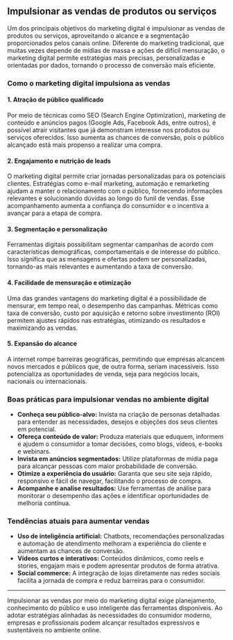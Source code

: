 
## Impulsionar as vendas de produtos ou serviços

Um dos principais objetivos do marketing digital é impulsionar as vendas de produtos ou serviços, aproveitando o alcance e a segmentação proporcionados pelos canais online. Diferente do marketing tradicional, que muitas vezes depende de mídias de massa e ações de difícil mensuração, o marketing digital permite estratégias mais precisas, personalizadas e orientadas por dados, tornando o processo de conversão mais eficiente.

### Como o marketing digital impulsiona as vendas

#### 1. **Atração de público qualificado**
Por meio de técnicas como SEO (Search Engine Optimization), marketing de conteúdo e anúncios pagos (Google Ads, Facebook Ads, entre outros), é possível atrair visitantes que já demonstram interesse nos produtos ou serviços oferecidos. Isso aumenta as chances de conversão, pois o público alcançado está mais propenso a realizar uma compra.

#### 2. **Engajamento e nutrição de leads**
O marketing digital permite criar jornadas personalizadas para os potenciais clientes. Estratégias como e-mail marketing, automação e remarketing ajudam a manter o relacionamento com o público, fornecendo informações relevantes e solucionando dúvidas ao longo do funil de vendas. Esse acompanhamento aumenta a confiança do consumidor e o incentiva a avançar para a etapa de compra.

#### 3. **Segmentação e personalização**
Ferramentas digitais possibilitam segmentar campanhas de acordo com características demográficas, comportamentais e de interesse do público. Isso significa que as mensagens e ofertas podem ser personalizadas, tornando-as mais relevantes e aumentando a taxa de conversão.

#### 4. **Facilidade de mensuração e otimização**
Uma das grandes vantagens do marketing digital é a possibilidade de mensurar, em tempo real, o desempenho das campanhas. Métricas como taxa de conversão, custo por aquisição e retorno sobre investimento (ROI) permitem ajustes rápidos nas estratégias, otimizando os resultados e maximizando as vendas.

#### 5. **Expansão do alcance**
A internet rompe barreiras geográficas, permitindo que empresas alcancem novos mercados e públicos que, de outra forma, seriam inacessíveis. Isso potencializa as oportunidades de venda, seja para negócios locais, nacionais ou internacionais.

### Boas práticas para impulsionar vendas no ambiente digital

- **Conheça seu público-alvo:** Invista na criação de personas detalhadas para entender as necessidades, desejos e objeções dos seus clientes em potencial.
- **Ofereça conteúdo de valor:** Produza materiais que eduquem, informem e ajudem o consumidor a tomar decisões, como blogs, vídeos, e-books e webinars.
- **Invista em anúncios segmentados:** Utilize plataformas de mídia paga para alcançar pessoas com maior probabilidade de conversão.
- **Otimize a experiência do usuário:** Garanta que seu site seja rápido, responsivo e fácil de navegar, facilitando o processo de compra.
- **Acompanhe e analise resultados:** Use ferramentas de análise para monitorar o desempenho das ações e identificar oportunidades de melhoria contínua.

### Tendências atuais para aumentar vendas

- **Uso de inteligência artificial:** Chatbots, recomendações personalizadas e automação de atendimento melhoram a experiência do cliente e aumentam as chances de conversão.
- **Vídeos curtos e interativos:** Conteúdos dinâmicos, como reels e stories, engajam mais e podem apresentar produtos de forma atrativa.
- **Social commerce:** A integração de lojas diretamente nas redes sociais facilita a jornada de compra e reduz barreiras para o consumidor.

---

Impulsionar as vendas por meio do marketing digital exige planejamento, conhecimento do público e uso inteligente das ferramentas disponíveis. Ao adotar estratégias alinhadas às necessidades do consumidor moderno, empresas e profissionais podem alcançar resultados expressivos e sustentáveis no ambiente online.
```
